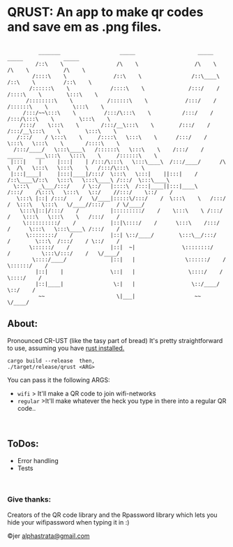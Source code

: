   
# QRUST: An app to make qr codes and save em as .png files.
```

          _______                   _____                    _____                    _____             _____
         /::\    \                 /\    \                  /\    \                  /\    \           /\    \
        /::::\    \               /::\    \                /::\____\                /::\    \         /::\    \
       /::::::\    \             /::::\    \              /:::/    /               /::::\    \        \:::\    \
      /::::::::\    \           /::::::\    \            /:::/    /               /::::::\    \        \:::\    \
     /:::/~~\:::\    \         /:::/\:::\    \          /:::/    /               /:::/\:::\    \        \:::\    \
    /:::/    \:::\    \       /:::/__\:::\    \        /:::/    /               /:::/__\:::\    \        \:::\    \
   /:::/    / \:::\    \     /::::\   \:::\    \      /:::/    /                \:::\   \:::\    \       /::::\    \
  /:::/____/   \:::\____\   /::::::\   \:::\    \    /:::/    /      _____    ___\:::\   \:::\    \     /::::::\    \
 |:::|    |     |:::|    | /:::/\:::\   \:::\____\  /:::/____/      /\    \  /\   \:::\   \:::\    \   /:::/\:::\    \
 |:::|____|     |:::|____|/:::/  \:::\   \:::|    ||:::|    /      /::\____\/::\   \:::\   \:::\____\ /:::/  \:::\____\
  \:::\   _\___/:::/    / \::/   |::::\  /:::|____||:::|____\     /:::/    /\:::\   \:::\   \::/    //:::/    \::/    /
   \:::\ |::| /:::/    /   \/____|:::::\/:::/    /  \:::\    \   /:::/    /  \:::\   \:::\   \/____//:::/    / \/____/
    \:::\|::|/:::/    /          |:::::::::/    /    \:::\    \ /:::/    /    \:::\   \:::\    \   /:::/    /
     \::::::::::/    /           |::|\::::/    /      \:::\    /:::/    /      \:::\   \:::\____\ /:::/    /
      \::::::::/    /            |::| \::/____/        \:::\__/:::/    /        \:::\  /:::/    / \::/    /
       \::::::/    /             |::|  ~|               \::::::::/    /          \:::\/:::/    /   \/____/
        \::::/____/              |::|   |                \::::::/    /            \::::::/    /
         |::|    |               \::|   |                 \::::/    /              \::::/    /
         |::|____|                \:|   |                  \::/____/                \::/    /
          ~~                       \|___|                   ~~                       \/____/
```
## About:
Pronounced CR-UST (like the tasy part of bread)
It's pretty straightforward to use, assuming you have <a href="https://www.rust-lang.org/tools/install">rust installed.</a>

    cargo build --release  then,
    ./target/release/qrust <ARG>


You can pass it the following ARGS:
* `wifi` > It'll make a QR code to join wifi-networks
* `regular` >It'll make whatever the heck you type in there into a regular QR code..

<br>

## ToDos:
* Error handling
* Tests

<br>

### Give thanks:
Creators of the QR code library and the Rpassword library which lets you hide your wifipassword when typing it in :)


©jer <alphastrata@gmail.com>
 

